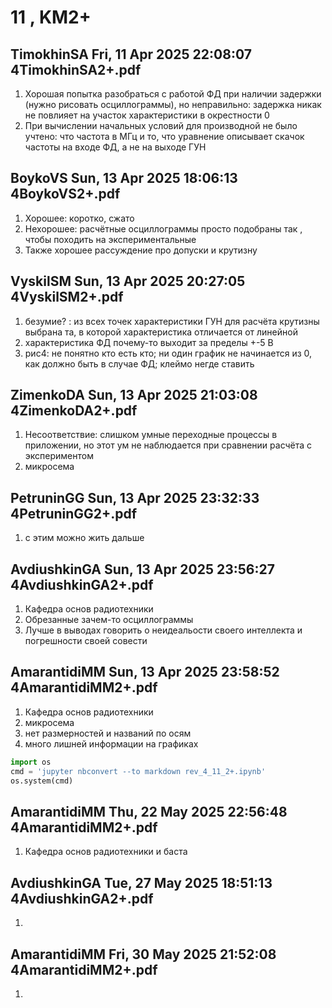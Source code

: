 # **11 , KM2+**

## TimokhinSA	Fri, 11 Apr 2025 22:08:07	4TimokhinSA2+.pdf

1.  Хорошая попытка разобраться с работой ФД при наличии задержки (нужно рисовать осциллограммы), но неправильно: задержка никак не повлияет на участок характеристики в окрестности 0
2. При вычислении начальных условий для производной не было учтено: что частота в  МГц и то, что уравнение описывает  скачок частоты на входе ФД, а не на выходе ГУН 

## BoykoVS	Sun, 13 Apr 2025 18:06:13	4BoykoVS2+.pdf

1. Хорошее: коротко, сжато 
2. Нехорошее: расчётные осциллограммы просто подобраны так , чтобы походить на экспериментальные
3. Также хорошее рассуждение про допуски и крутизну

## VyskilSM	Sun, 13 Apr 2025 20:27:05	4VyskilSM2+.pdf

1. безумие? : из всех точек характеристики ГУН для расчёта крутизны выбрана та, в которой характеристика отличается от линейной
2. характеристика ФД почему-то выходит за пределы +-5 В
3. рис4: не понятно кто есть кто; ни один график не начинается из 0, как должно быть в случае ФД; клеймо негде ставить

## ZimenkoDA	Sun, 13 Apr 2025 21:03:08	4ZimenkoDA2+.pdf

1. Несоответствие: слишком умные переходные процессы в приложении, но этот ум не наблюдается при сравнении расчёта с экспериментом
2. микросема  

## PetruninGG	Sun, 13 Apr 2025 23:32:33	4PetruninGG2+.pdf

1. с этим можно жить дальше



## AvdiushkinGA	Sun, 13 Apr 2025 23:56:27	4AvdiushkinGA2+.pdf

1. Кафедра основ радиотехники
2. Обрезанные зачем-то осциллограммы
3. Лучше в выводах говорить о неидеальости своего интеллекта и погрешности своей совести

## AmarantidiMM	Sun, 13 Apr 2025 23:58:52	4AmarantidiMM2+.pdf

1. Кафедра основ радиотехники
2. микросема
3. нет размерностей и названий  по осям
4. много лишней информации на графиках  


```python
import os 
cmd = 'jupyter nbconvert --to markdown rev_4_11_2+.ipynb'
os.system(cmd)
```

## AmarantidiMM	Thu, 22 May 2025 22:56:48	4AmarantidiMM2+.pdf

1. Кафедра основ радиотехники и баста

## AvdiushkinGA	Tue, 27 May 2025 18:51:13	4AvdiushkinGA2+.pdf

1. 

## AmarantidiMM	Fri, 30 May 2025 21:52:08	4AmarantidiMM2+.pdf

1. 
